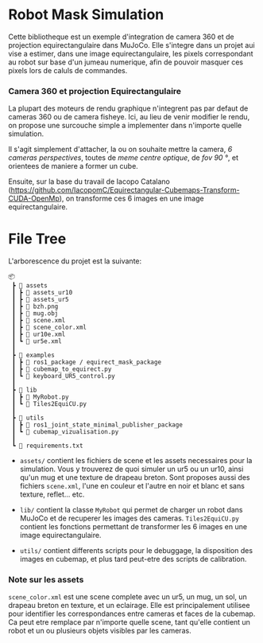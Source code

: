 # Robot Mask Simulation
Cette bibliotheque est un exemple d'integration de camera 360 et de projection equirectangulaire dans MuJoCo. Elle s'integre dans un projet aui vise a estimer, dans une image equirectangulaire, les pixels correspondant au robot sur base d'un jumeau numerique, afin de pouvoir masquer ces pixels lors de caluls de commandes.


### Camera 360 et projection Equirectangulaire
La plupart des moteurs de rendu graphique n'integrent pas par defaut de cameras 360 ou de camera fisheye. Ici, au lieu de venir modifier le rendu, on propose une surcouche simple a implementer dans n'importe quelle simulation.

Il s'agit simplement d'attacher, la ou on souhaite mettre la camera, *6 cameras perspectives*, toutes de *meme centre optique*, de *fov 90 °*, et orientees de maniere a former un cube.

Ensuite, sur la base du travail de Iacopo Catalano (https://github.com/IacopomC/Equirectangular-Cubemaps-Transform-CUDA-OpenMp), on transforme ces 6 images en une image equirectangulaire.

# File Tree
L'arborescence du projet est la suivante:
```
📦
 ┣ 📂 assets
 ┃ ┣ 📂 assets_ur10
 ┃ ┣ 📂 assets_ur5
 ┃ ┣ 📜 bzh.png
 ┃ ┣ 📜 mug.obj
 ┃ ┣ 📜 scene.xml
 ┃ ┣ 📜 scene_color.xml
 ┃ ┣ 📜 ur10e.xml
 ┃ ┗ 📜 ur5e.xml
 ┃
 ┣ 📂 examples
 ┃ ┣ 📂 ros1_package / equirect_mask_package
 ┃ ┣ 🐍 cubemap_to_equirect.py
 ┃ ┗ 🐍 keyboard_UR5_control.py
 ┃
 ┣ 📂 lib
 ┃ ┣ 🐍 MyRobot.py
 ┃ ┗ 🐍 Tiles2EquiCU.py
 ┃
 ┣ 📂 utils
 ┃ ┣ 📂 ros1_joint_state_minimal_publisher_package
 ┃ ┗ 🐍 cubemap_vizualisation.py
 ┃
 ┗ 📜 requirements.txt
```

-   `assets/` contient les fichiers de scene et les assets necessaires pour la simulation. Vous y trouverez de quoi simuler un ur5 ou un ur10, ainsi qu'un mug et une texture de drapeau breton. Sont proposes aussi des fichiers `scene.xml`, l'une en couleur et l'autre en noir et blanc et sans texture, reflet... etc.

-   `lib/` contient la classe `MyRobot` qui permet de charger un robot dans MuJoCo et de recuperer les images des cameras. `Tiles2EquiCU.py` contient les fonctions permettant de transformer les 6 images en une image equirectangulaire.

-   `utils/` contient differents scripts pour le debuggage, la disposition des images en cubemap, et plus tard peut-etre des scripts de calibration.

### Note sur les assets
`scene_color.xml` est une scene complete avec un ur5, un mug, un sol, un drapeau breton en texture, et un eclairage. Elle est principalement utilisee pour identifier les correspondances entre cameras et faces de la cubemap. Ca peut etre remplace par n'importe quelle scene, tant qu'elle contient un robot et un ou plusieurs objets visibles par les cameras.
